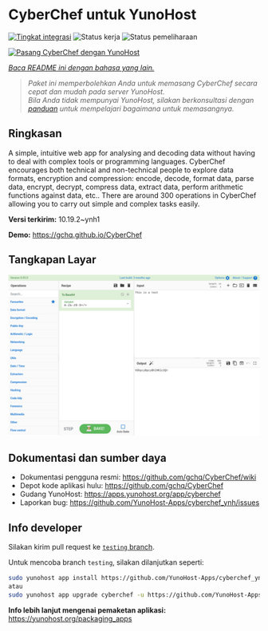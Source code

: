 <!--
N.B.: README ini dibuat secara otomatis oleh <https://github.com/YunoHost/apps/tree/master/tools/readme_generator>
Ini TIDAK boleh diedit dengan tangan.
-->

# CyberChef untuk YunoHost

[![Tingkat integrasi](https://dash.yunohost.org/integration/cyberchef.svg)](https://ci-apps.yunohost.org/ci/apps/cyberchef/) ![Status kerja](https://ci-apps.yunohost.org/ci/badges/cyberchef.status.svg) ![Status pemeliharaan](https://ci-apps.yunohost.org/ci/badges/cyberchef.maintain.svg)

[![Pasang CyberChef dengan YunoHost](https://install-app.yunohost.org/install-with-yunohost.svg)](https://install-app.yunohost.org/?app=cyberchef)

*[Baca README ini dengan bahasa yang lain.](./ALL_README.md)*

> *Paket ini memperbolehkan Anda untuk memasang CyberChef secara cepat dan mudah pada server YunoHost.*  
> *Bila Anda tidak mempunyai YunoHost, silakan berkonsultasi dengan [panduan](https://yunohost.org/install) untuk mempelajari bagaimana untuk memasangnya.*

## Ringkasan

A simple, intuitive web app for analysing and decoding data without having to deal with complex tools or programming languages. CyberChef encourages both technical and non-technical people to explore data formats, encryption and compression: encode, decode, format data, parse data, encrypt, decrypt, compress data, extract data, perform arithmetic functions against data, etc.. There are around 300 operations in CyberChef allowing you to carry out simple and complex tasks easily.


**Versi terkirim:** 10.19.2~ynh1

**Demo:** <https://gchq.github.io/CyberChef>

## Tangkapan Layar

![Tangkapan Layar pada CyberChef](./doc/screenshots/cyberchef_ynh.png)

## Dokumentasi dan sumber daya

- Dokumentasi pengguna resmi: <https://github.com/gchq/CyberChef/wiki>
- Depot kode aplikasi hulu: <https://github.com/gchq/CyberChef>
- Gudang YunoHost: <https://apps.yunohost.org/app/cyberchef>
- Laporkan bug: <https://github.com/YunoHost-Apps/cyberchef_ynh/issues>

## Info developer

Silakan kirim pull request ke [`testing` branch](https://github.com/YunoHost-Apps/cyberchef_ynh/tree/testing).

Untuk mencoba branch `testing`, silakan dilanjutkan seperti:

```bash
sudo yunohost app install https://github.com/YunoHost-Apps/cyberchef_ynh/tree/testing --debug
atau
sudo yunohost app upgrade cyberchef -u https://github.com/YunoHost-Apps/cyberchef_ynh/tree/testing --debug
```

**Info lebih lanjut mengenai pemaketan aplikasi:** <https://yunohost.org/packaging_apps>
